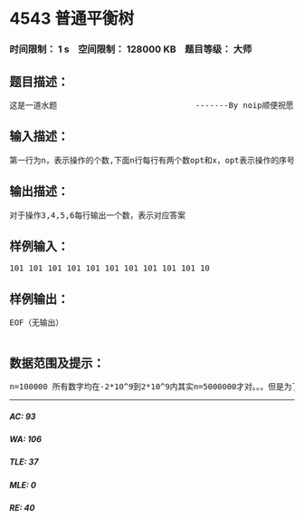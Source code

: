 # 4543 普通平衡树   
### 时间限制： 1 s&nbsp;&nbsp;&nbsp;&nbsp;空间限制： 128000 KB&nbsp;&nbsp;&nbsp;&nbsp;题目等级： 大师  
## 题目描述：  

<pre>
这是一道水题                             -------By noip顺便祝愿ＬＥＺ和ＺＱＱ　省选ＡＫＡＫＡＫ您需要写一种数据结构（可参考题目标题），来维护一些数，其中需要提供以下操作：1. 插入x数2. 删除x数(若有多个相同的数，因只删除一个)3. 查询x数的排名(若有多个相同的数，因输出最小的排名)4. 查询排名为x的数5. 求x的前驱(前驱定义为小于x，且最大的数)6. 求x的后继(后继定义为大于x，且最小的数)
</pre>
  
  
## 输入描述：  

<pre>
第一行为n，表示操作的个数,下面n行每行有两个数opt和x，opt表示操作的序号(1<=opt<=6)
</pre>
  
  
## 输出描述：  

<pre>
对于操作3,4,5,6每行输出一个数，表示对应答案
</pre>
  
  
## 样例输入：  

<pre>
101 101 101 101 101 101 101 101 101 101 10
</pre>
  
  
## 样例输出：  

<pre>
EOF（无输出）  

</pre>
  
  
## 数据范围及提示：  

<pre>
n=100000 所有数字均在-2*10^9到2*10^9内其实n=5000000才对。。。但是为了不卡评测机
</pre>
  
  
***  

##### AC: 93  
##### WA: 106  
##### TLE: 37  
##### MLE: 0  
##### RE: 40  
